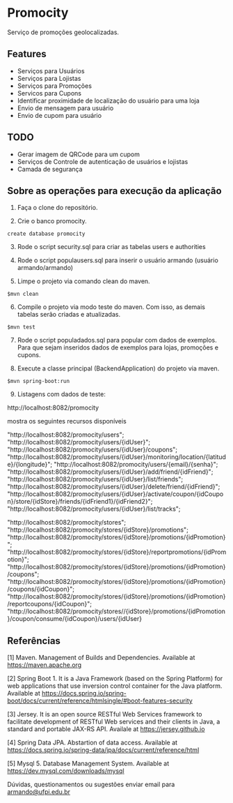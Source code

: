 # Promocity
Serviço de promoções geolocalizadas. 

Features
---

* Serviços para Usuários
* Serviços para Lojistas
* Serviços para Promoções
* Servicos para Cupons
* Identificar proximidade de localização do usuário para uma loja
* Envio de mensagem para usuário
* Envio de cupom para usuário

TODO
--- 

* Gerar imagem de QRCode para um cupom
* Serviços de Controle de autenticação de usuários e lojistas
* Camada de segurança

Sobre as operações para execução da aplicação
---

1. Faça o clone do repositório.

2. Crie o banco promocity.
```
create database promocity
```
3. Rode o script security.sql para criar as tabelas users e authorities

4. Rode o script populausers.sql para inserir o usuário armando (usuário armando/armando)

5. Limpe o projeto via comando clean do maven.
```
$mvn clean
```
6. Compile o projeto via modo teste do maven. Com isso, as demais tabelas serão criadas e atualizadas. 
```
$mvn test
```
7. Rode o script populadados.sql para popular com dados de exemplos. Para que sejam inseridos dados de exemplos para lojas, promoções e cupons. 

8. Execute a classe principal (BackendApplication) do projeto via maven. 
```
$mvn spring-boot:run
```
9. Listagens com dados de teste:

http://localhost:8082/promocity 

mostra os seguintes recursos disponíveis

"http://localhost:8082/promocity/users";
"http://localhost:8082/promocity/users/{idUser}";
"http://localhost:8082/promocity/users/{idUser}/coupons";
"http://localhost:8082/promocity/users/{idUser}/monitoring/location/{latitude}/{longitude}";
"http://localhost:8082/promocity/users/{email}/{senha}";
"http://localhost:8082/promocity/users/{idUser}/add/friend/{idFriend}";
"http://localhost:8082/promocity/users/{idUser}/list/friends";
"http://localhost:8082/promocity/users/{idUser}/delete/friend/{idFriend}";
"http://localhost:8082/promocity/users/{idUser}/activate/coupon/{idCoupon}/store/{idStore}/friends/{idFriend1}/{idFriend2}";
"http://localhost:8082/promocity/users/{idUser}/list/tracks";	

"http://localhost:8082/promocity/stores";
"http://localhost:8082/promocity/stores/{idStore}/promotions";
"http://localhost:8082/promocity/stores/{idStore}/promotions/{idPromotion}";
"http://localhost:8082/promocity/stores/{idStore}/reportpromotions/{idPromotion}";
"http://localhost:8082/promocity/stores/{idStore}/promotions/{idPromotion}/coupons";
"http://localhost:8082/promocity/stores/{idStore}/promotions/{idPromotion}/coupons/{idCoupon}";
"http://localhost:8082/promocity/stores/{idStore}/promotions/{idPromotion}/reportcoupons/{idCoupon}";
"http://localhost:8082/promocity/stores//{idStore}/promotions/{idPromotion}/coupon/consume/{idCoupon}/users/{idUser}

Referências
---

[1] Maven. Management of Builds and Dependencies. Available at https://maven.apache.org

[2] Spring Boot 1. It is a Java Framework (based on the Spring Platform) for web applications that use inversion control container for the Java platform. Available at https://docs.spring.io/spring-boot/docs/current/reference/htmlsingle/#boot-features-security

[3] Jersey. It is an open source RESTful Web Services framework to facilitate development of RESTful Web services and their clients in Java, a standard and portable JAX-RS API. Availale at https://jersey.github.io 

[4] Spring Data JPA. Abstartion of data access. Available at https://docs.spring.io/spring-data/jpa/docs/current/reference/html

[5] Mysql 5. Database Management System. Available at https://dev.mysql.com/downloads/mysql

Dúvidas, questionamentos ou sugestões enviar email para armando@ufpi.edu.br
